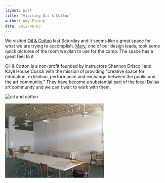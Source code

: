 ```yaml
---
layout: post
title: "Visiting Oil & Cotton"
author: Amy Pickup
date: 2012-06-03
---
```

We visited [Oil & Cotton](http://www.oilandcotton.com/) last Saturday and it seems like a great space for what we are trying to accomplish. [Mary](http://www.twitter.com/maryeskinner), one of our design leads, took some quick pictures of the room we plan to use for the camp. The space has a great feel to it.

Oil & Cotton is a non-profit founded by instructors Shannon Driscoll and Kayli House Cusick with the mission of providing "creative space for education, exhibition, performance and exchange between the public and the art community." They have become a substantial part of the local Dallas art community and we can't wait to work with them.

![oil and cotton](https://etiquettecreative.github.io/assets/images/oilandcotton1.jpeg)

![oil and cotton](assets/images/oilandcotton2.jpeg)